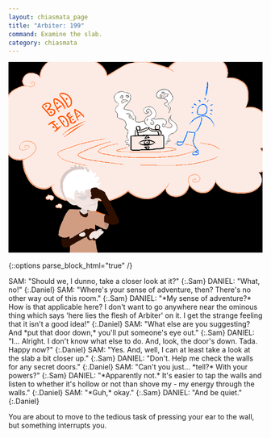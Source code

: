 ```yaml
---
layout: chiasmata_page
title: "Arbiter: 199"
command: Examine the slab.
category: chiasmata
---
```


![199](/chiasmata/images/narrative/198.png)

{::options parse_block_html="true" /}
<div class="dialogue">
SAM: "Should we, I dunno, take a closer look at it?" 
{:.Sam}
DANIEL: "What, no!" 
{:.Daniel}
SAM: "Where's your sense of adventure, then? There's no other way out of this room." 
{:.Sam}
DANIEL: "*My sense of adventure?* How is that applicable here? I don't want to go anywhere near the ominous thing which says 'here lies the flesh of Arbiter' on it. I get the strange feeling that it isn't a good idea!" 
{:.Daniel}
SAM: "What else are you suggesting? And *put that door down,* you'll put someone's eye out." 
{:.Sam}
DANIEL: "I... Alright. I don't know what else to do. And, look, the door's down. Tada. Happy now?" 
{:.Daniel}
SAM: "Yes. And, well, I can at least take a look at the slab a bit closer up." 
{:.Sam}
DANIEL: "Don't. Help me check the walls for any secret doors." 
{:.Daniel}
SAM: "Can't you just... *tell?* With your powers?" 
{:.Sam}
DANIEL: "*Apparently not.* It's easier to tap the walls and listen to whether it's hollow or not than shove my - my energy through the walls." 
{:.Daniel}
SAM: "*Guh,* okay." 
{:.Sam}
DANIEL: "And be quiet." 
{:.Daniel}
</div>

You are about to move to the tedious task of pressing your ear to the wall, but something interrupts you.